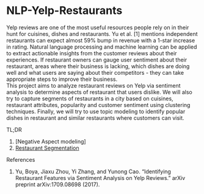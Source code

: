 # NLP-Yelp-Restaurants


Yelp reviews are one of the most useful resources people rely on in their hunt for cuisines, dishes and restaurants. Yu et al. [1] mentions independent restaurants can expect almost 59% bump in revenue with a 1-star increase in rating. Natural language processing and machine learning can be applied to extract actionable insights from the customer reviews about their experiences. If restaurant owners can gauge user sentiment about their restaurant, areas where their business is lacking, which dishes are doing well and what users are saying about their competitors - they can take appropriate steps to improve their business. <br>
This project aims to analyze restaurant reviews on Yelp via sentiment analysis to determine aspects of restaurant that users dislike. We will also try to capture segments of restaurants in a city based on cuisines, restaurant attributes, popularity and customer sentiment using clustering techniques. Finally, we will try to use topic modeling to identify popular dishes in restaurant and similar restaurants where customers can visit.

TL;DR
1. [Negative Aspect modeling]
2. [Restaurant Segmentation](https://github.com/arunavsk/NLP-Yelp-Restaurants/blob/master/Restaurant%20Clustering/Clustering-Analysis---Mixed-Clustering.md)


References
1.  Yu, Boya, Jiaxu Zhou, Yi Zhang, and Yunong Cao. “Identifying Restaurant Features via Sentiment Analysis on Yelp Reviews.” arXiv preprint arXiv:1709.08698 (2017).

